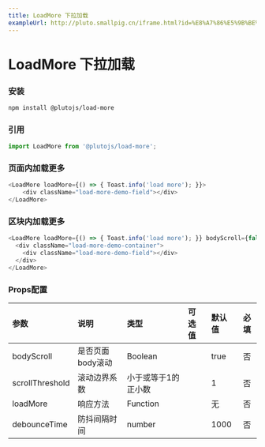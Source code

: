 ```yaml
---
title: LoadMore 下拉加载
exampleUrl: http://pluto.smallpig.cn/iframe.html?id=%E8%A7%86%E5%9B%BE%E7%BB%84%E4%BB%B6-loadmore-%E5%8A%A0%E8%BD%BD%E6%9B%B4%E5%A4%9A--story-1
---
```


# LoadMore 下拉加载

### 安装
``` bash
npm install @plutojs/load-more
```

### 引用
``` js
import LoadMore from '@plutojs/load-more';
```

### 页面内加载更多
``` js
<LoadMore loadMore={() => { Toast.info('load more'); }}>
	<div className="load-more-demo-field"></div>
</LoadMore>
```

### 区块内加载更多
``` js
<LoadMore loadMore={() => { Toast.info('load more'); }} bodyScroll={false}>
  <div className="load-more-demo-container">
    <div className="load-more-demo-field"></div>
  </div>
</LoadMore>
```

### Props配置
| 参数 | 说明 | 类型 | 可选值 | 默认值 | 必填 |
| :-- | :-- | :-- | :-- | :-- | :--: |
| bodyScroll | 是否页面body滚动 | Boolean || true | 否 |
| scrollThreshold | 滚动边界系数 | 小于或等于1的正小数 || 1 | 否 |
| loadMore | 响应方法 | Function || 无 | 否 |
| debounceTime | 防抖间隔时间 | number || 1000 | 否 |